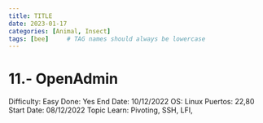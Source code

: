 ```yaml
---
title: TITLE
date: 2023-01-17 
categories: [Animal, Insect]
tags: [bee]     # TAG names should always be lowercase
---
```



# 11.- OpenAdmin

Difficulty: Easy
Done: Yes
End Date: 10/12/2022
OS: Linux
Puertos: 22,80
Start Date: 08/12/2022
Topic Learn: Pivoting, SSH, LFI,


